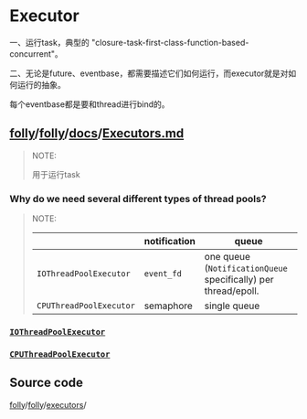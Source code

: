 # Executor

一、运行task，典型的 "closure-task-first-class-function-based-concurrent"。

二、无论是future、eventbase，都需要描述它们如何运行，而executor就是对如何运行的抽象。

每个eventbase都是要和thread进行bind的。

## [folly](https://github.com/facebook/folly)/[folly](https://github.com/facebook/folly/tree/main/folly)/[docs](https://github.com/facebook/folly/tree/main/folly/docs)/**[Executors.md](https://github.com/facebook/folly/blob/main/folly/docs/Executors.md)**

> NOTE: 
>
> 用于运行task



### Why do we need several different types of thread pools?

> NOTE: 
>
> 
>
> |                         | notification | queue                                                        |
> | ----------------------- | ------------ | ------------------------------------------------------------ |
> | `IOThreadPoolExecutor`  | `event_fd`   | one queue (`NotificationQueue` specifically) per thread/epoll. |
> | `CPUThreadPoolExecutor` | semaphore    | single queue                                                 |
>
> 



### [`IOThreadPoolExecutor`](https://github.com/facebook/folly/blob/main/folly/executors/IOThreadPoolExecutor.h) 



### [`CPUThreadPoolExecutor`](https://github.com/facebook/folly/blob/main/folly/executors/CPUThreadPoolExecutor.h) 





## Source code



[folly](https://github.com/facebook/folly)/[folly](https://github.com/facebook/folly/tree/main/folly)/[executors](https://github.com/facebook/folly/tree/main/folly/executors)/

